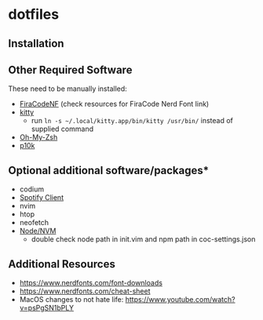 # dotfiles

## Installation

## Other Required Software
These need to be manually installed:
- [FiraCodeNF](https://github.com/ryanoasis/nerd-fonts/tree/master/patched-fonts/FiraCode) (check resources for FiraCode Nerd Font link)
- [kitty](https://sw.kovidgoyal.net/kitty/binary/#desktop-integration-on-linux)
  - run `ln -s ~/.local/kitty.app/bin/kitty /usr/bin/` instead of supplied command
- [Oh-My-Zsh](https://ohmyz.sh/)
- [p10k](https://github.com/romkatv/powerlevel10k)

## Optional additional software/packages*
- codium
- [Spotify Client](https://www.spotify.com/us/)
- nvim
- htop
- neofetch
- [Node/NVM](https://github.com/nvm-sh/nvm)
  - double check node path in init.vim and npm path in coc-settings.json

## Additional Resources
 - https://www.nerdfonts.com/font-downloads
 - https://www.nerdfonts.com/cheat-sheet
 - MacOS changes to not hate life: https://www.youtube.com/watch?v=psPgSN1bPLY
